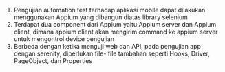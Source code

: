 1. Pengujian automation test terhadap aplikasi mobile dapat dilakukan menggunakan Appium yang dibangun diatas library selenium
2. Terdapat dua component dari Appium yaitu Appium server dan Appium client, dimana appium client akan mengirim command ke appium server untuk mengontrol device pengujian
3. Berbeda dengan ketika menguji web dan API, pada pengujian app dengan serenity, diperlukan file- file tambahan seperti Hooks, Driver, PageObject, dan Properties
